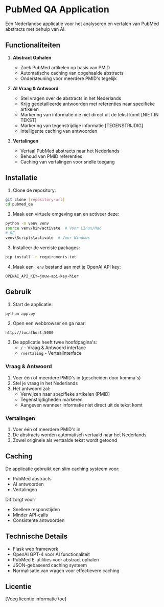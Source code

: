 # PubMed QA Application

Een Nederlandse applicatie voor het analyseren en vertalen van PubMed abstracts met behulp van AI.

## Functionaliteiten

1. **Abstract Ophalen**

   - Zoek PubMed artikelen op basis van PMID
   - Automatische caching van opgehaalde abstracts
   - Ondersteuning voor meerdere PMID's tegelijk

2. **AI Vraag & Antwoord**

   - Stel vragen over de abstracts in het Nederlands
   - Krijg gedetailleerde antwoorden met referenties naar specifieke artikelen
   - Markering van informatie die niet direct uit de tekst komt [NIET IN TEKST]
   - Markering van tegenstrijdige informatie [TEGENSTRIJDIG]
   - Intelligente caching van antwoorden

3. **Vertalingen**
   - Vertaal PubMed abstracts naar het Nederlands
   - Behoud van PMID referenties
   - Caching van vertalingen voor snelle toegang

## Installatie

1. Clone de repository:

```bash
git clone [repository-url]
cd pubmed_qa
```

2. Maak een virtuele omgeving aan en activeer deze:

```bash
python -m venv venv
source venv/bin/activate  # Voor Linux/Mac
# OF
venv\Scripts\activate  # Voor Windows
```

3. Installeer de vereiste packages:

```bash
pip install -r requirements.txt
```

4. Maak een `.env` bestand aan met je OpenAI API key:

```
OPENAI_API_KEY=jouw-api-key-hier
```

## Gebruik

1. Start de applicatie:

```bash
python app.py
```

2. Open een webbrowser en ga naar:

```
http://localhost:5000
```

3. De applicatie heeft twee hoofdpagina's:
   - `/` - Vraag & Antwoord interface
   - `/vertaling` - Vertaalinterface

### Vraag & Antwoord

1. Voer één of meerdere PMID's in (gescheiden door komma's)
2. Stel je vraag in het Nederlands
3. Het antwoord zal:
   - Verwijzen naar specifieke artikelen (PMID)
   - Tegenstrijdigheden markeren
   - Aangeven wanneer informatie niet direct uit de tekst komt

### Vertalingen

1. Voer één of meerdere PMID's in
2. De abstracts worden automatisch vertaald naar het Nederlands
3. Zowel originele als vertaalde tekst wordt getoond

## Caching

De applicatie gebruikt een slim caching systeem voor:

- PubMed abstracts
- AI antwoorden
- Vertalingen

Dit zorgt voor:

- Snellere responstijden
- Minder API-calls
- Consistente antwoorden

## Technische Details

- Flask web framework
- OpenAI GPT-4 voor AI functionaliteit
- PubMed E-utilities voor abstract ophalen
- JSON-gebaseerd caching systeem
- Normalisatie van vragen voor effectievere caching

## Licentie

[Voeg licentie informatie toe]
